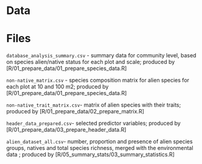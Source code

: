 # Data

# Files 

`database_analysis_summary.csv` -  summary data for community level, based on species alien/native status for each plot and scale; produced by [R/01_prepare_data/01_prepare_species_data.R]

`non-native_matrix.csv` -  species composition matrix for alien species for each plot at 10 and 100 m2; produced by [R/01_prepare_data/01_prepare_species_data.R]

`non-native_trait_matrix.csv`-  matrix of alien species with their traits; produced by [R/01_prepare_data/02_prepare_matrix.R]

`header_data_prepared.csv`- selected predictor variables; produced by [R/01_prepare_data/03_prepare_header_data.R]

`alien_dataset_all.csv`- number, proportion and presence of alien species groups, natives and total species richness, merged with the environmental data ; produced by [R/05_summary_stats/03_summary_statistics.R]


